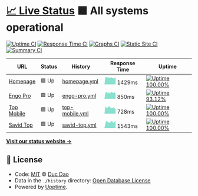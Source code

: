 # [📈 Live Status](https://dhduc.github.io/uptime) <!--live status--> **🟩 All systems operational**

[![Uptime CI](https://github.com/koj-co/upptime/workflows/Uptime%20CI/badge.svg)](https://github.com/koj-co/upptime/actions?query=workflow%3A%22Uptime+CI%22)
[![Response Time CI](https://github.com/koj-co/upptime/workflows/Response%20Time%20CI/badge.svg)](https://github.com/koj-co/upptime/actions?query=workflow%3A%22Response+Time+CI%22)
[![Graphs CI](https://github.com/koj-co/upptime/workflows/Graphs%20CI/badge.svg)](https://github.com/koj-co/upptime/actions?query=workflow%3A%22Graphs+CI%22)
[![Static Site CI](https://github.com/koj-co/upptime/workflows/Static%20Site%20CI/badge.svg)](https://github.com/koj-co/upptime/actions?query=workflow%3A%22Static+Site+CI%22)
[![Summary CI](https://github.com/koj-co/upptime/workflows/Summary%20CI/badge.svg)](https://github.com/koj-co/upptime/actions?query=workflow%3A%22Summary+CI%22)

<!--start: status pages-->
<!-- This summary is generated by Upptime (https://github.com/upptime/upptime) -->
<!-- Do not edit this manually, your changes will be overwritten -->

| URL                                  | Status | History                                                                                 | Response Time                                                                   | Uptime                                                                                                                                                                                              |
| ------------------------------------ | ------ | --------------------------------------------------------------------------------------- | ------------------------------------------------------------------------------- | --------------------------------------------------------------------------------------------------------------------------------------------------------------------------------------------------- |
| [Homepage](https://ducdh.com)        | 🟩 Up  | [homepage.yml](https://github.com/dhduc/uptime/commits/master/history/homepage.yml)     | <img alt="Response time graph" src="./graphs/homepage.png" height="20"> 1429ms  | [![Uptime 100.00%](https://img.shields.io/endpoint?url=https%3A%2F%2Fraw.githubusercontent.com%2Fdhduc%2Fuptime%2Fmaster%2Fapi%2Fhomepage%2Fuptime.json)](https://up.engo.pro/history/homepage)     |
| [Engo Pro](http://engo.pro)          | 🟩 Up  | [engo-pro.yml](https://github.com/dhduc/uptime/commits/master/history/engo-pro.yml)     | <img alt="Response time graph" src="./graphs/engo-pro.png" height="20"> 850ms   | [![Uptime 93.12%](https://img.shields.io/endpoint?url=https%3A%2F%2Fraw.githubusercontent.com%2Fdhduc%2Fuptime%2Fmaster%2Fapi%2Fengo-pro%2Fuptime.json)](https://up.engo.pro/history/engo-pro)      |
| [Top Mobile](https://topmobile.site) | 🟩 Up  | [top-mobile.yml](https://github.com/dhduc/uptime/commits/master/history/top-mobile.yml) | <img alt="Response time graph" src="./graphs/top-mobile.png" height="20"> 728ms | [![Uptime 100.00%](https://img.shields.io/endpoint?url=https%3A%2F%2Fraw.githubusercontent.com%2Fdhduc%2Fuptime%2Fmaster%2Fapi%2Ftop-mobile%2Fuptime.json)](https://up.engo.pro/history/top-mobile) |
| [Savid Top](https://savid.top)       | 🟩 Up  | [savid-top.yml](https://github.com/dhduc/uptime/commits/master/history/savid-top.yml)   | <img alt="Response time graph" src="./graphs/savid-top.png" height="20"> 1543ms | [![Uptime 100.00%](https://img.shields.io/endpoint?url=https%3A%2F%2Fraw.githubusercontent.com%2Fdhduc%2Fuptime%2Fmaster%2Fapi%2Fsavid-top%2Fuptime.json)](https://up.engo.pro/history/savid-top)   |

<!--end: status pages-->

[**Visit our status website →**](https://dhduc.github.io/uptime)

## 📄 License

- Code: [MIT](./LICENSE) © [Duc Dao](https://ducdh.com)
- Data in the `./history` directory: [Open Database License](https://opendatacommons.org/licenses/odbl/1-0/)
- Powered by [Upptime](https://github.com/upptime/upptime).
